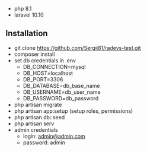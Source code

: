 
- php 8.1
- laravel 10.10


## Installation

- git clone https://github.com/Sergii81/radevs-test.git
- composer install
- set db credentials in .env
  - DB_CONNECTION=mysql
  - DB_HOST=localhost
  - DB_PORT=3306
  - DB_DATABASE=db_base_name
  - DB_USERNAME=db_user_name
  - DB_PASSWORD=db_password
- php artisan migrate
- php artisan app:setup (setup roles, permissions)
- php artisan db::seed
- php artisan serv
- admin credentials
  - login: admin@admin.com
  - password: admin
